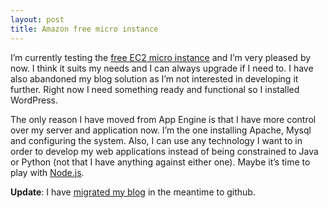 ```yaml
---
layout: post
title: Amazon free micro instance
---
```


  [0]: http://aws.amazon.com/free/
  [1]: http://nodejs.org/
  [2]: http://www.randomshouting.com/2011/04/10/Open-sourcing-my-blog.html

I’m currently testing the [free EC2 micro instance][0] and I’m very pleased by
now. I think it suits my needs and I can always upgrade if I need to. I have
also abandoned my blog solution as I’m not interested in developing it further.
Right now I need something ready and functional so I installed WordPress.

The only reason I have moved from App Engine is that I have more control over
my server and application now. I’m the one installing Apache, Mysql and
configuring the system. Also, I can use any technology I want to in order to
develop my web applications instead of being constrained to Java or Python (not
that I have anything against either one). Maybe it’s time to play with
[Node.js][1].

**Update**: I have [migrated my blog][2] in the meantime to github.
